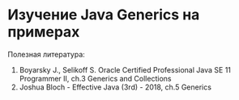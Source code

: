 # Изучение Java Generics на примерах
Полезная литература:
1. Boyarsky J., Selikoff S. Oracle Certified Professional Java SE 11 Programmer II, ch.3 Generics and Collections
2. Joshua Bloch - Effective Java (3rd) - 2018, ch.5 Generics

